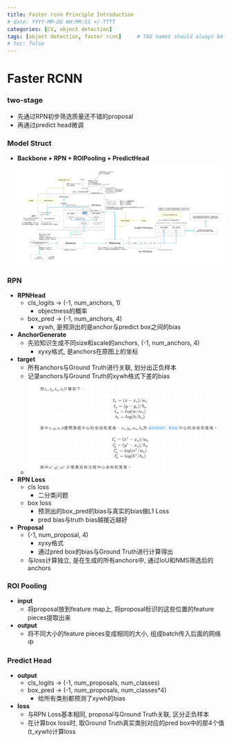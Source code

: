 ```yaml
---
title: Faster rcnn Principle Introduction
# date: YYYY-MM-DD HH:MM:SS +/-TTTT
categories: [CV, object detection]
tags: [object detection, faster rcnn]     # TAG names should always be lowercase
# toc: false
---
```


# Faster RCNN

### two-stage
- 先通过RPN初步筛选质量还不错的proposal
- 再通过predict head微调


### Model Struct
- **Backbone + RPN + ROIPooling + PredictHead**
![faster rcnn struct](/assets/img/faster-rcnn-files/faster_rcnn_struct.png)

### RPN
- **RPNHead**
  - cls_logits -> (-1, num_anchors, 1)
    -  objectness的概率
  - box_pred -> (-1, num_anchors, 4)
    - xywh, 是预测出的是anchor与predict box之间的bias
- **AnchorGenerate**
  - 先验知识生成不同size和scale的anchors, (-1, num_anchors, 4)
    - xyxy格式, 是anchors在原图上的坐标
- **target**
  - 所有anchors与Ground Truth进行关联, 划分出正负样本
  - 记录anchors与Ground Truth的xywh格式下差的bias
  - ![bias mapping](/assets/img/faster-rcnn-files/faster_rcnn_bias_map.png)
- **RPN Loss**
  - cls loss
    - 二分类问题
  - box loss
    - 预测出的box_pred的bias与真实的bias做L1 Loss
    - pred bias与truth bias越接近越好
- **Proposal**
  - (-1, num_proposal, 4)
    - xyxy格式
    - 通过pred box的bias与Ground Truth进行计算得出
  - 与loss计算独立, 是在生成的所有anchors中, 通过IoU和NMS筛选后的anchors

### ROI Pooling
- **input**
  - 将proposal放到feature map上, 将proposal标识的这些位置的feature pieces提取出来
- **output**
  - 将不同大小的feature pieces变成相同的大小, 组成batch传入后面的网络中

### Predict Head
- **output**
  - cls_logits -> (-1, num_proposals, num_classes)
  - box_pred -> (-1, num_proposals, num_classes*4)
    - 给所有类别都预测了xywh的bias
- **loss**
  - 与RPN Loss基本相同, proposal与Ground Truth关联, 区分正负样本
  - 在计算box loss时, 取Ground Truth真实类别对应的pred box中的那4个值(t_xywh)计算loss